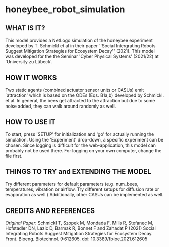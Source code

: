 # honeybee_robot_simulation

## WHAT IS IT?

This model provides a NetLogo simulation of the honeybee experiment developed by T. Schmickl et al in their paper ``Social Intergrating Robots Suggest Mitigation Strategies for Ecosystem Decay'' (2021).
This model was developed for the the Seminar 'Cyber Physical Systems' (2021/22) at 'University zu Lübeck'. 

## HOW IT WORKS

Two static agents (combined actuator sensor units or CASUs) emit `attraction' which is based on the ODEs (Eqs. B1a,b) developed by Schmickl. et al. 
In general, the bees get attracted to the attraction but due to some noise added, they can walk around randomly as well. 

## HOW TO USE IT

To start, press 'SETUP' for initialization and 'go' for actually running the simulation. Using the 'Experiment' drop-down, a specific experiment can be chosen. 
Since logging is difficult for the web-application, this model can probably not be used there. 
For logging on your own computer, change the file first.

## THINGS TO TRY and EXTENDING THE MODEL
Try different parameters for default parameters (e.g. num_bees, temperatures, vibration or airflow. Try different setups for diffusion rate or evaporation as well.) Additionally, other CASUs can be implemented as well.

## CREDITS AND REFERENCES

*Original Paper*:
Schmickl T, Szopek M, Mondada F, Mills R, Stefanec M, Hofstadler DN, Lazic D, Barmak R, Bonnet F and Zahadat P (2021) Social Integrating Robots Suggest Mitigation Strategies for Ecosystem Decay. Front. Bioeng. Biotechnol. 9:612605. doi: 10.3389/fbioe.2021.612605
